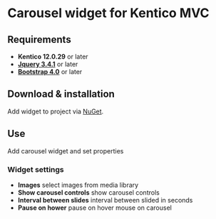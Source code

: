 # Carousel widget for Kentico MVC

## Requirements
* **Kentico 12.0.29** or later
* **[Jquery 3.4.1](https://jquery.com/download/)** or later
* **[Bootstrap 4.0](https://getbootstrap.com/docs/4.3/getting-started/download/)** or later

## Download & installation
Add widget to project via [NuGet](https://www.nuget.org/packages/FLS.Kentico.MvcWidget.Carousel).

## Use
Add carousel widget and set properties

### Widget settings
* **Images** select images from media library
* **Show carousel controls** show carousel controls
* **Interval between slides** interval between slided in seconds
* **Pause on hower** pause on hover mouse on carousel




